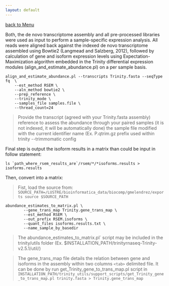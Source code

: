 ```yaml
---
layout: default
---
```

[back to Menu](../)

Both, the de novo transcriptome assembly and all pre-processed libraries were used as input to perform a sample-specific expression analysis. All reads were aligned back against the indexed de novo transcriptome assembled using Bowtie2 (Langmead and Salzberg, 2012), followed by calculation of gene and isoform expression levels using Expectation-Maximization algorithm embedded in the Trinity differential expression modules (align_and_estimate_abundance.pl) on a per sample basis.

```shell
align_and_estimate_abundance.pl --transcripts Trinity.fasta --seqType fq  \
    --est_method RSEM \
    --aln_method bowtie2 \
    --prep_reference \
    --trinity_mode \
    --samples_file samples.file \ 
    --thread_count=24

```

>  Provide the transcript (agreed with your Trinity.fasta assembly) reference to assess the abundance through your paired samples (it is not indexed, it will be automatically done)
> the sample file modified with the current identifier name (Ex. P.qtrim.gz prefix used within trinity --trimmomatic config

Final step is output the isoform results in a matrix than could be input in follow statement:

```
ls `path_where_rsem_results_are`/rsem/*/*isoforms.results > isoforms.results
```

Then, convert into a matrix:

> Fist, load the source from: `SOURCE_PATH=/LUSTRE/bioinformatica_data/biocomp/gmelendrez/exports
source $SOURCE_PATH` 

```
abundance_estimates_to_matrix.pl \
        --gene_trans_map Trinity.gene_trans_map \
        --est_method RSEM \
        --out_prefix RSEM.isoforms \
        --quant_files isoforms.results.txt \
        --name_sample_by_basedir
```
> The abundance_estimates_to_matrix.pl` script may be included in the trinity/utils folder (Ex. $INSTALLATION_PATH/trinityrnaseq-Trinity-v2.5.1/util/)

> The gene_trans_map file details the relation between gene and isoforms in the assembly within two columns `<tab>` delimited file. It can be done by run get_Trinity_gene_to_trans_map.pl script in `INSTALLATION_PATH/trinity_utils/support_scripts/get_Trinity_gene_to_trans_map.pl trinity.fasta > Trinity.gene_trans_map`
